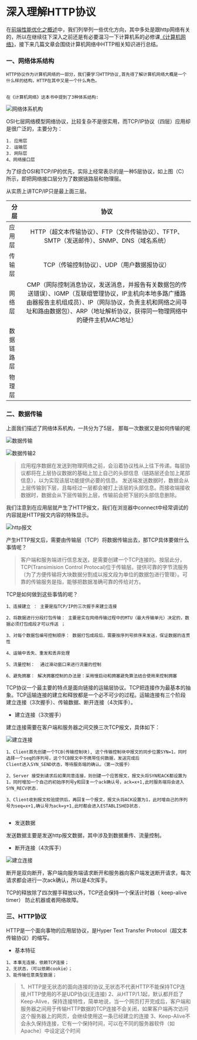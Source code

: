 # 深入理解HTTP协议

在[前端性能优化之概述](https://www.jianshu.com/p/33436639c107)中，我们列举列一些优化方向，其中多处是跟http网络有关的，所以在继续往下深入之前还是有必要温习一下计算机系的必修课[《计算机网络》](https://www.52pojie.cn/forum.php?mod=viewthread&tid=1179311)，接下来几篇文章会围绕计算机网络中HTTP相关知识进行总结。

### 一、网络体系结构

    HTTP协议作为计算机网络的一部分，我们要学习HTTP协议,首先得了解计算机网络大概是一个什么样的结构，HTTP在其中又是一个什么角色。


    在《计算机网络》这本书中提到了3种体系结构:

![网络体系机构](https://yn-oa.oss-cn-shanghai.aliyuncs.com/static/static/temp/WechatIMG383.png)

OSI七层网络模型网络协议，比较复杂不是很实用，而TCP/IP协议（四层）应用却是很广泛的，主要分为：
```
1. 应用层
2. 运输层
3. 网际层
4、网络接口层

```



为了综合OSI和TCP/IP的优先，实际上经常表示的是一种5层协议，如上图（C）所示，即把网络接口层分为了数据链路层和物理层。

从实质上讲TCP/IP只是最上面三层。


| 分层      |  协议        |  
|----------|:-----------:|
| 应用层  |  HTTP（超文本传输协议）、FTP（文件传输协议）、TFTP、SMTP（发送邮件）、SNMP、DNS（域名系统）      | | 
| 传输层  |  TCP（传输控制协议）、UDP（用户数据报协议）      | 
| 网络层  |  CMP（网际控制消息协议，发送消息，并报告有关数据包的传送错误）、IGMP（互联组管理协议，IP主机向本地多路广播路由器报告主机组成员）、IP（网际协议，负责主机和网络之间寻址和路由数据包）、ARP（地址解析协议，获得同一物理网络中的硬件主机MAC地址）      | 
| 数据链路层  |        | 
| 物理层  |        | 



### 二、数据传输

上面我们描述了网络体系机构，一共分为了5层， 那每一次数据又是如何传输的呢


![数据传输](https://yn-oa.oss-cn-shanghai.aliyuncs.com/static/static/temp/WechatIMG384.jpeg)

![数据传输2](https://yn-oa.oss-cn-shanghai.aliyuncs.com/static/static/temp/WechatIMG386.jpeg)

>应用程序数据在发送到物理网络之前，会沿着协议栈从上往下传递。每层协议都将在上层协议数据的基础上加上自己的头部信息（链路层还会加上尾部信息），以为实现该层功能提供必要的信息。 发送端发送数据时，数据会从上层传输到下层，且每经过一层都会被打上该层的头部信息。而接收端接收数据时，数据会从下层传输到上层，传输前会把下层的头部信息删除。


我们注意到在应用层就产生了HTTP报文，我们在浏览器中connect中经常调试的内容就是HTTP报文内容的特殊显示。

![http报文](https://yn-oa.oss-cn-shanghai.aliyuncs.com/static/static/temp/WechatIMG387.png)




产生HTTP报文后，需要由传输层（TCP）将数据传输出去，那TCP具体要做什么事情呢？

>客户端和服务端进行信息发送，是需要创建一个TCP连接的。按层此分，TCP(Transimision Control Protocal)位于传输层。提供可靠的字节流服务（为了方便传输将大块数据分割成以报文段为单位的数据包进行管理）。可靠的传输服务是指，能够把数据准确可靠的传给对方。


TCP是如何做到这些事情的呢？

```
1、连接建立 ： 主要是指TCP/IP的三次握手来建立连接

2、将数据进行分段打包传输： 主要是实在网络传输过程中的MTU（最大传输单元）决定的，数据必须打包成段才可以传送 ；

3、对每个数据包编号控制顺序： 数据打包成段后，需要按序列号排序来发送，保证数据的连贯性

4、运输中丢失、重发和丢弃处理

5、流量控制：  通过滑动窗口来进行流量的控制

6、避免拥塞： 解决拥塞控制的办法是：采用慢启动和拥塞避免算法结合使用来控制拥塞
```

TCP协议一个最主要的特点是面向链接的运输层协议。TCP把连接作为最基本的抽象。TCP运输连接的建立和释放都是一个必不可少的过程。运输连接有三个阶段
建立连接（3次握手）、传输数据、断开连接（4次挥手）。

-  建立连接（3次握手）

建立连接需要在客户端和服务器之间交换三次TCP报文，具体如下：

![建立连接](https://yn-oa.oss-cn-shanghai.aliyuncs.com/static/static/temp/WechatIMG388.png)

```
1、Client首先创建一个TCB(传输控制块), 这个传输控制块中报文的同步位置SYN=1，同时选择一个seq的序列号，这个TCB报文中不携带任何数据，发送完成后
Client进入SYN_SEND状态，等待服务端的确认。（第一次握手）

2、Server 接受到请求后如果同意连接，则创建一个应答报文，报文头将SYN和ACK都设置为1，同时增加一个自己的初始序列号y和回复一个ack确认号，ack=x+1,此时服务端将会进入SYN_RECV状态.

3、Client收到报文校验提供后，再回复一个报文，报文头将ACK设置为1，此时增自己的序列号为seq=x+1,确认号为ack=y+1,此时都会进入ESTABLISHED状态.


```

- 发送数据

发送数据主要是发送http报文数据，其中涉及到数据重传、流量控制。


- 断开连接（4次挥手）

![建立连接](https://yn-oa.oss-cn-shanghai.aliyuncs.com/static/static/temp/WechatIMG389.png)


断开是双向断开，客户端向服务端请求断开和服务器向客户端发送断开请求，每次请求都会进行一次ack确认，所以是4次挥手。


TCP的释放除了四次握手释放以外，TCP还会保持一个保活计时器（ keep-alive timer） 防止机器或者网络故障。



### 三、HTTP协议



HTTP是一个面向事物的应用层协议，是Hyper Text Transfer Protocol（超文本传输协议）的缩写。


- 基本特征

```
1、本事无连接，依赖TCP连接；
2、无状态，（可以依赖cookie）；
3、能传输任意类型数据；

```

>1、HTTP是无状态的面向连接的协议,无状态不代表HTTP不能保持TCP连接,HTTP使用的不是UDP协议(无连接)
2、从HTTP/1.1起，默认都开启了Keep-Alive，保持连接特性，简单地说，当一个网页打开完成后，客户端和服务器之间用于传输HTTP数据的TCP连接不会关闭，如果客户端再次访问这个服务器上的网页，会继续使用这一条已经建立的连接
3、Keep-Alive不会永久保持连接，它有一个保持时间，可以在不同的服务器软件（如Apache）中设定这个时间


